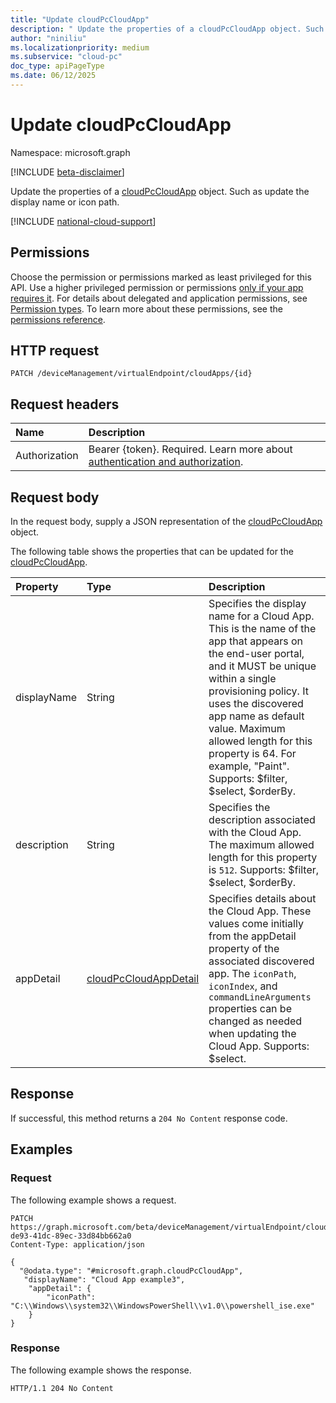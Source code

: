 ```yaml
---
title: "Update cloudPcCloudApp"
description: " Update the properties of a cloudPcCloudApp object. Such as update the display name or icon path."
author: "niniliu"
ms.localizationpriority: medium
ms.subservice: "cloud-pc"
doc_type: apiPageType
ms.date: 06/12/2025
---
```


# Update cloudPcCloudApp

Namespace: microsoft.graph

[!INCLUDE [beta-disclaimer](../../includes/beta-disclaimer.md)]

Update the properties of a [cloudPcCloudApp](../resources/cloudpccloudapp.md) object. Such as update the display name or icon path.

[!INCLUDE [national-cloud-support](../../includes/global-us.md)]

## Permissions

Choose the permission or permissions marked as least privileged for this API. Use a higher privileged permission or permissions [only if your app requires it](/graph/permissions-overview#best-practices-for-using-microsoft-graph-permissions). For details about delegated and application permissions, see [Permission types](/graph/permissions-overview#permission-types). To learn more about these permissions, see the [permissions reference](/graph/permissions-reference).

<!-- { "blockType": "permissions", "name": "cloudpccloudapp_update" } -->

## HTTP request

<!-- {
  "blockType": "ignored"
}
-->

``` http
PATCH /deviceManagement/virtualEndpoint/cloudApps/{id}
```

## Request headers

| Name          | Description               |
| :------------ | :------------------------ |
|Authorization|Bearer {token}. Required. Learn more about [authentication and authorization](/graph/auth/auth-concepts).|

## Request body

In the request body, supply a JSON representation of the [cloudPcCloudApp](../resources/cloudpccloudapp.md) object.

The following table shows the properties that can be updated for the [cloudPcCloudApp](../resources/cloudpccloudapp.md).

|Property|Type|Description|
|:---|:---|:---|
|displayName|String|Specifies the display name for a Cloud App.  This is the name of the app that appears on the end-user portal, and it MUST be unique within a single provisioning policy. It uses the discovered app name as default value. Maximum allowed length for this property is 64. For example, "Paint". Supports: $filter, $select, $orderBy.|
|description|String|Specifies the description associated with the Cloud App.  The maximum allowed length for this property is `512`. Supports: $filter, $select, $orderBy.|
|appDetail|[cloudPcCloudAppDetail](../resources/cloudpccloudapp.md#cloudpccloudappdetail-values)|Specifies details about the Cloud App.  These values come initially from the appDetail property of the associated discovered app.  The `iconPath`, `iconIndex`, and `commandLineArguments` properties can be changed as needed when updating the Cloud App. Supports: $select.|

## Response

If successful, this method returns a `204 No Content` response code.

## Examples

### Request

The following example shows a request.

<!-- {
  "blockType": "request",
  "name": "update_cloudpccloudapp"
}
-->
``` http
PATCH https://graph.microsoft.com/beta/deviceManagement/virtualEndpoint/cloudApps/40d0e128-de93-41dc-89ec-33d84bb662a0
Content-Type: application/json

{
  "@odata.type": "#microsoft.graph.cloudPcCloudApp",
   "displayName": "Cloud App example3",
    "appDetail": {
        "iconPath": "C:\\Windows\\system32\\WindowsPowerShell\\v1.0\\powershell_ise.exe"
    }
}
```

### Response

The following example shows the response.

<!-- {
  "blockType": "response",
  "truncated": true
}
-->
``` http
HTTP/1.1 204 No Content
```
